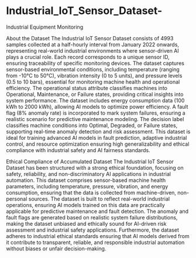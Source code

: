 # Industrial_IoT_Sensor_Dataset-
Industrial Equipment Monitoring

About the Dataset
The Industrial IoT Sensor Dataset consists of 4993 samples collected at a half-hourly interval from January 2022 onwards, representing real-world industrial environments where sensor-driven AI plays a crucial role. Each record corresponds to a unique sensor ID, ensuring traceability of specific monitoring devices. The dataset captures sensor-based environmental conditions, including temperature (ranging from -10°C to 50°C), vibration intensity (0 to 5 units), and pressure levels (0.5 to 10 bars), essential for monitoring machine health and operational efficiency. The operational status attribute classifies machines into Operational, Maintenance, or Failure states, providing critical insights into system performance. The dataset includes energy consumption data (100 kWh to 2000 kWh), allowing AI models to optimize power efficiency. A fault flag (8% anomaly rate) is incorporated to mark system failures, ensuring a realistic scenario for predictive maintenance modeling. The decision label classifies machine conditions into Optimal, Degraded, or Failure states, supporting real-time anomaly detection and risk assessment. This dataset is ideal for training advanced AI models in fault prediction, adaptive industrial control, and resource optimization ensuring high generalizability and ethical compliance with industrial safety and AI fairness standards.

Ethical Compliance of Accumulated Dataset
The Industrial IoT Sensor Dataset has been structured with a strong ethical foundation, focusing on safety, reliability, and non-discriminatory AI applications in industrial automation. This dataset comprises sensor-based machine health parameters, including temperature, pressure, vibration, and energy consumption, ensuring that the data is collected from machine-driven, non-personal sources. The dataset is built to reflect real-world industrial operations, ensuring AI models trained on this data are practically applicable for predictive maintenance and fault detection. The anomaly and fault flags are generated based on realistic system failure distributions, making the dataset unbiased and ethically sound for AI-driven risk assessment and industrial safety applications. Furthermore, the dataset adheres to industrial ethical standards ensuring that AI models derived from it contribute to transparent, reliable, and responsible industrial automation without biases or unfair decision-making.

